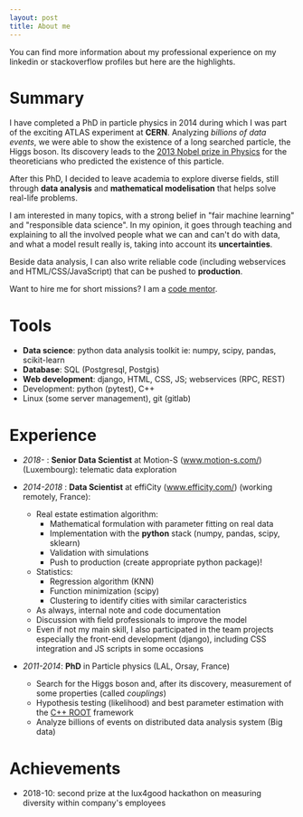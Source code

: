 ```yaml
---
layout: post
title: About me
---
```



You can find more information about my professional experience on my linkedin or stackoverflow profiles but here are the highlights.


# Summary

I have completed a PhD in particle physics in 2014 during which I was part of the exciting ATLAS experiment at **CERN**. Analyzing *billions of data events*, we were able to show the existence of a long searched particle, the Higgs boson. Its discovery leads to the [2013 Nobel prize in Physics](https://www.nobelprize.org/prizes/physics/2013/summary/) for the theoreticians who predicted the existence of this particle.

After this PhD, I decided to leave academia to explore diverse fields, still through **data analysis** and **mathematical modelisation** that helps solve real-life problems.

I am interested in many topics, with a strong belief in "fair machine learning" and "responsible data science". In my opinion, it goes through teaching and explaining to all the involved people what we can and can't do with data, and what a model result really is, taking into account its **uncertainties**. 

Beside data analysis, I can also write reliable code (including webservices and HTML/CSS/JavaScript) that can be pushed to **production**.


<div class="info">
Want to hire me for short missions? I am a <a href="https://www.codementor.io/estellescifo">code mentor</a>.
</div>


# Tools

- **Data science**: python data analysis toolkit ie: numpy, scipy, pandas, scikit-learn
- **Database**: SQL (Postgresql, Postgis)
- **Web development**: django, HTML, CSS, JS; webservices (RPC, REST)
- Development: python (pytest), C++
- Linux (some server management), git (gitlab)



# Experience

- _2018-_ : **Senior Data Scientist** at Motion-S (www.motion-s.com/) (Luxembourg): telematic data exploration


- _2014-2018_ : **Data Scientist** at effiCity (www.efficity.com/) (working remotely, France):
    - Real estate estimation algorithm:
	    - Mathematical formulation with parameter fitting on real data
		- Implementation with the  **python** stack (numpy, pandas, scipy, sklearn)
		- Validation with simulations
		- Push to production (create appropriate python package)!
	- Statistics:
	    - Regression algorithm (KNN)
		- Function minimization (scipy)
	    - Clustering to identify cities with similar caracteristics
	- As always, internal note and code documentation
    - Discussion with field professionals to improve the model
	- Even if not my main skill, I also participated in the team projects especially the front-end development (django), including CSS integration and JS scripts in some occasions

- _2011-2014_: **PhD** in Particle physics (LAL, Orsay, France)
    - Search for the Higgs boson and, after its discovery, measurement of some properties (called _couplings_)
	- Hypothesis testing (likelihood) and best parameter estimation with the [C++ ROOT](//root.cern.ch) framework
	- Analyze billions of events on distributed data analysis system (Big data)


# Achievements

- 2018-10: second prize at the lux4good hackathon on measuring diversity within company's employees
